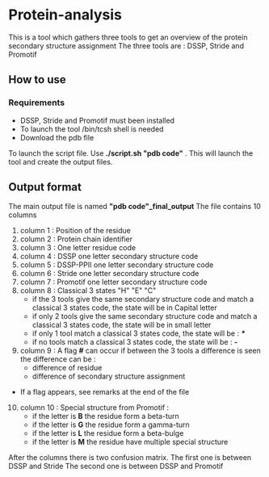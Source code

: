 # Protein-analysis

This is a tool which gathers three tools to get an overview of the protein secondary structure assignment
The three tools are : DSSP, Stride and Promotif

## How to use
### Requirements
- DSSP, Stride and Promotif must been installed
- To launch the tool /bin/tcsh shell is needed
- Download the pdb file

To launch the script file. Use **./script.sh "pdb code"**  . This will launch the tool and create the output files.

## Output format
The main output file is named **"pdb code"_final_output** 
The file contains 10 columns

1. column 1 :
Position of the residue 
2. column 2 :
Protein chain identifier
3. column 3 :
One letter residue code
4. column 4 :
DSSP one letter secondary structure code
5. column 5 :
DSSP-PPII one letter secondary structure code
6. column 6 :
Stride one letter secondary structure code
7. column 7 :
Promotif one letter secondary structure code
8. column 8 :
Classical 3 states "H" "E" "C"
   * if the 3 tools give the same secondary structure code and match a classical 3 states code, the state will be in Capital letter
   * if only 2 tools give the same secondary structure code and match a classical 3 states code, the state will be in small letter
   * if only 1 tool match a classical 3 states code, the state will be :  ___*___
   * if no tools match a classical 3 states code, the state will be : ___-___
9. column 9 :
  A flag **#** can occur if between the 3 tools a difference is seen the difference can be :
   * difference of residue 
   * difference of secondary structure assignment 
   
* If a flag appears, see remarks at the end of the file

10.  column 10 :
Special structure from Promotif :
     * if the letter is **B** the residue form a beta-turn
     * if the letter is **G** the residue form a gamma-turn
     * if the letter is **L** the residue form a beta-bulge
     * if the letter is **M** the residue have multiple special structure

After the columns there is two confusion matrix. 
The first one is between DSSP and Stride
The second one is between DSSP and Promotif

